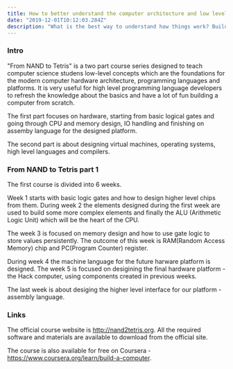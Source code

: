 ```yaml
---
title: How to better understand the computer architecture and low level programming and have a lot of fun during the journey
date: "2019-12-01T10:12:03.284Z"
description: "What is the best way to understand how things work? Build some from the first principles! This is the point of the 'From NAND to Tetris part 1' course."
---
```


### Intro
"From NAND to Tetris" is a two part course series designed to teach computer science studens low-level concepts which are the foundations for the modern computer hardware architecture, programming languages and platforms. It is very useful for high level
programming language developers to refresh the knowledge about the basics and have a lot of fun building a computer from scratch.

The first part focuses on hardware, starting from basic logical gates and going through CPU and memory design, IO handling and finishing on assemby language for the designed platform.

The second part is about designing virtual machines, operating systems, high level languages and compilers. 

### From NAND to Tetris part 1

The first course is divided into 6 weeks. 

Week 1 starts with basic logic gates and how to design higher level chips from them.
During week 2 the elements designed during the first week are used to build some more complex elements and finally the ALU (Arithmetic Logic Unit) which will be the heart of the CPU.

The week 3 is focused on memory design and how to use gate logic to store values persistently. The outcome of this week is RAM(Random Access Memory) chip and PC(Program Counter) register.

During week 4 the machine language for the future harware platform is designed. The week 5 is focused on desigining the final hardware platform - the Hack computer, using components created in previous weeks.

The last week is about desiging the higher level interface for our platform - assembly language.

### Links

The official course website is http://nand2tetris.org. All the required software and materials are available to download from the official site.

The course is also available for free on Coursera - https://www.coursera.org/learn/build-a-computer.
